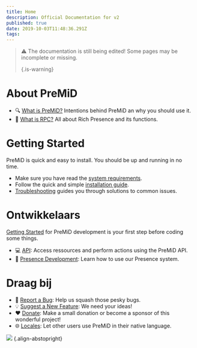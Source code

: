 ```yaml
---
title: Home
description: Official Documentation for v2
published: true
date: 2019-10-03T11:48:36.291Z
tags:
---
```


> :warning: The documentation is still being edited! Some pages may be incomplete or missing. 
> 
> {.is-warning}

# About PreMiD
- :mag: [What is PreMiD?](/about) Intentions behind PreMiD an why you should use it.
- :link: [What is RPC?](https://discordapp.com/rich-presence) All about Rich Presence and its functions.

# Getting Started

PreMiD is quick and easy to install. You should be up and running in no time.

- Make sure you have read the [system requirements](/install/requirements).
- Follow the quick and simple [installation guide](/install).
- [Troubleshooting](/troubleshooting) guides you through solutions to common issues.

# Ontwikkelaars

[Getting Started](/dev) for PreMiD development is your first step before coding some things.

- :computer: [API](/dev/api): Access ressources and perform actions using the PreMiD API.
- :wrench: [Presence Development](/dev/presence): Learn how to use our Presence system.

# Draag bij
- :bug: [Report a Bug](https://github.com/PreMiD): Help us squash those pesky bugs.
- :bulb: [Suggest a New Feature](https://discord.gg/premid): We need your ideas!
- :heart: [Donate](https://www.patreon.com/Timeraa): Make a small donation or become a sponsor of this wonderful project!
- :globe_with_meridians: [Locales](https://translate.premid.app): Let other users use PreMiD in their native language.

![](https://beta.premid.app/img/logo.2b414dc2.gif) {.align-abstopright}